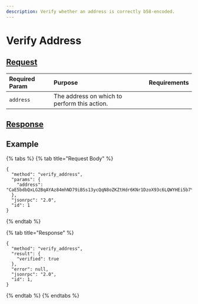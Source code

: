 ```yaml
---
description: Verify whether an address is correctly b58-encoded.
---
```


# Verify Address

## [Request](../../../full-service/src/json_rpc/v2/api/request.rs#L40)

| Required Param | Purpose | Requirements |
| :--- | :--- | :--- |
| `address` | The address on which to perform this action. |  |

## [Response](../../../full-service/src/json_rpc/v2/api/response.rs#L41)

## Example

{% tabs %}
{% tab title="Request Body" %}
```text
{
  "method": "verify_address",
  "params": {
    "address": "CaE5bdbQxLG2BqAYAz84mhND79iBSs13ycQqN8oZKZtHdr6KNr1DzoX93c6LQWYHEi5b7YLiJXcTRzqhDFB563Kr1uxD6iwERFbw7KLWA6",
  },
  "jsonrpc": "2.0",
  "id": 1
}
```
{% endtab %}

{% tab title="Response" %}
```text
{
  "method": "verify_address",
  "result": {
    "verified": true
  },
  "error": null,
  "jsonrpc": "2.0",
  "id": 1,
}
```
{% endtab %}
{% endtabs %}


